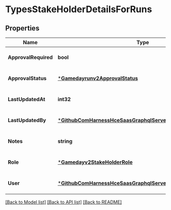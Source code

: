 # TypesStakeHolderDetailsForRuns

## Properties
Name | Type | Description | Notes
------------ | ------------- | ------------- | -------------
**ApprovalRequired** | **bool** |  | [optional] [default to null]
**ApprovalStatus** | [***Gamedayrunv2ApprovalStatus**](gamedayrunv2.ApprovalStatus.md) |  | [optional] [default to null]
**LastUpdatedAt** | **int32** |  | [optional] [default to null]
**LastUpdatedBy** | [***GithubComHarnessHceSaasGraphqlServerGraphModelUserDetails**](github_com_harness_hce-saas_graphql_server_graph_model.UserDetails.md) |  | [optional] [default to null]
**Notes** | **string** |  | [optional] [default to null]
**Role** | [***Gamedayv2StakeHolderRole**](gamedayv2.StakeHolderRole.md) |  | [optional] [default to null]
**User** | [***GithubComHarnessHceSaasGraphqlServerGraphModelUserDetails**](github_com_harness_hce-saas_graphql_server_graph_model.UserDetails.md) |  | [optional] [default to null]

[[Back to Model list]](../README.md#documentation-for-models) [[Back to API list]](../README.md#documentation-for-api-endpoints) [[Back to README]](../README.md)

